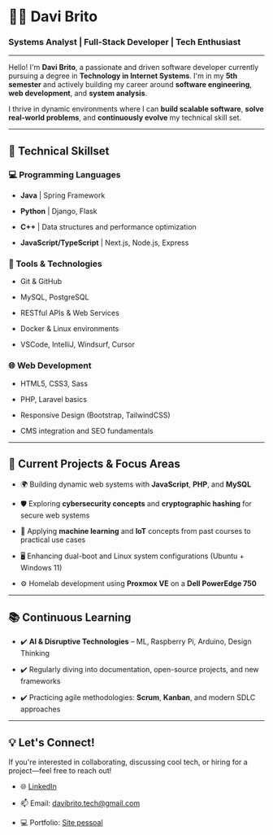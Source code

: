 # 👨‍💻 Davi Brito 

### Systems Analyst | Full-Stack Developer | Tech Enthusiast

---

Hello! I'm **Davi Brito**, a passionate and driven software developer currently pursuing a degree in **Technology in Internet Systems**. I'm in my **5th semester** and actively building my career around **software engineering**, **web development**, and **system analysis**.

I thrive in dynamic environments where I can **build scalable software**, **solve real-world problems**, and **continuously evolve** my technical skill set.

---

## 🚀 Technical Skillset

### 💻 Programming Languages

- **Java** | Spring Framework
    
- **Python** | Django, Flask
    
- **C++** | Data structures and performance optimization
    
- **JavaScript/TypeScript** | Next.js, Node.js, Express
    

### 🧰 Tools & Technologies

- Git & GitHub
    
- MySQL, PostgreSQL
    
- RESTful APIs & Web Services
    
- Docker & Linux environments
    
- VSCode, IntelliJ, Windsurf, Cursor 
    

### 🌐 Web Development

- HTML5, CSS3, Sass
    
- PHP, Laravel basics
    
- Responsive Design (Bootstrap, TailwindCSS)
    
- CMS integration and SEO fundamentals
    

---

## 🔧 Current Projects & Focus Areas

- 🌍 Building dynamic web systems with **JavaScript**, **PHP**, and **MySQL**
    
- 🛡️ Exploring **cybersecurity concepts** and **cryptographic hashing** for secure web systems
    
- 🧠 Applying **machine learning** and **IoT** concepts from past courses to practical use cases
    
- 🖥️ Enhancing dual-boot and Linux system configurations (Ubuntu + Windows 11)
    
- ⚙️ Homelab development using **Proxmox VE** on a **Dell PowerEdge 750**
    

---
## 📚 Continuous Learning

- ✔️ **AI & Disruptive Technologies** – ML, Raspberry Pi, Arduino, Design Thinking
    
- ✔️ Regularly diving into documentation, open-source projects, and new frameworks
    
- ✔️ Practicing agile methodologies: **Scrum**, **Kanban**, and modern SDLC approaches
    

---

## 💡 Let's Connect!

If you're interested in collaborating, discussing cool tech, or hiring for a project—feel free to reach out!

- 🌐 [LinkedIn](https://www.linkedin.com/in/ntcdave)
    
- 📫 Email: davibrito.tech@gmail.com
    
- 💻 Portfolio: [Site pessoal](https://davibrito.vercel.app)

